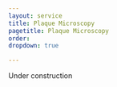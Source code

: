 ```yaml
---
layout: service
title: Plaque Microscopy
pagetitle: Plaque Microscopy
order:
dropdown: true

---
```


Under construction
